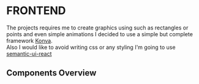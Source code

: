 # FRONTEND 

The projects requires me to create graphics using   such as  rectangles or points and even simple animations  I decided to use a simple but complete framework [Konva](https://konvajs.org/docs/overview.html).<br/>
Also I would like to avoid writing css or any styling I'm going to use [semantic-ui-react](https://react.semantic-ui.com/)

## Components Overview

